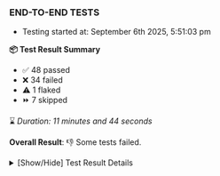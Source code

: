 ### END-TO-END TESTS

- Testing started at: September 6th 2025, 5:51:03 pm

**📦 Test Result Summary**

- ✅ 48 passed
- ❌ 34 failed
- ⚠️ 1 flaked
- ⏩ 7 skipped

⌛ _Duration: 11 minutes and 44 seconds_

**Overall Result**: 👎 Some tests failed.



<details>
    <summary>[Show/Hide] Test Result Details</summary>
    <div markdown="1">

| Test | Browser | Test Case | Tags | Result |
| :---: | :---: | :--- | :---: | :---: |
| 1 | chromium-local-provider | Verify that UI components are displayed |  | ⚠️ |
| 2 | chromium-local-provider | Transition to disconnected state and then back to connected state |  | ❌ |
| 3 | chromium-local-provider | Transition to ignored state and then back to connected state |  | ➖ |
| 4 | chromium-local-provider | Transition to not found state and then back to connected state |  | ➖ |
| 5 | chromium-local-provider | Delete Kubernetes cluster connections |  | ➖ |
| 6 | chromium-local-provider | Verify Kanvas Snapshot using data-testid |  | ❌ |
| 7 | chromium-local-provider | should edit design in Design Configurator |  | ❌ |
| 8 | chromium-local-provider | Verify Performance Analysis Details |  | ❌ |
| 9 | chromium-local-provider | Test if Left Navigation Panel is displayed |  | ❌ |
| 10 | chromium-local-provider | Verify Kanvas Details |  | ❌ |
| 11 | chromium-local-provider | Test if Notification button is displayed |  | ❌ |
| 12 | chromium-local-provider | Verify Meshery Docker Extension Details |  | ❌ |
| 13 | chromium-local-provider | Test if Profile button is displayed |  | ❌ |
| 14 | chromium-local-provider | Verify Meshery Design Embed Details |  | ❌ |
| 15 | chromium-local-provider | Logout from current user session |  | ❌ |
| 16 | chromium-local-provider | Verify Meshery Catalog Section Details |  | ❌ |
| 17 | chromium-meshery-provider | Compare test of a performance profile with load generator fortio |  | ❌ |
| 18 | chromium-local-provider | Create a Model |  | ❌ |
| 19 | chromium-local-provider | Search a Model and Export it |  | ➖ |
| 20 | chromium-local-provider | Import a Model via File Import |  | ➖ |
| 21 | chromium-local-provider | Import a Model via Url Import |  | ➖ |
| 22 | chromium-local-provider | Import a Model via CSV Import |  | ➖ |
| 23 | chromium-local-provider | displays published design card correctly |  | ❌ |
| 24 | chromium-local-provider | Verify Meshery Adapter for Istio Section |  | ❌ |
| 25 | chromium-meshery-provider | Delete a performance profile with load generator fortio |  | ❌ |
| 26 | chromium-local-provider | Common UI elements |  | ❌ |
| 27 | chromium-local-provider | displays public design card correctly |  | ❌ |
| 28 | chromium-local-provider | Add performance profile with load generator fortio |  | ❌ |
| 29 | chromium-local-provider | Aggregation Charts are displayed |  | ❌ |
| 30 | chromium-local-provider | imports design via File |  | ❌ |
| 31 | chromium-local-provider | View detailed result of a performance profile (Graph Visualiser) with load generator fortio |  | ❌ |
| 32 | chromium-local-provider | Toggle &quot;Send Anonymous Usage Statistics&quot; |  | ❌ |
| 33 | chromium-local-provider | imports design via URL |  | ❌ |
| 34 | chromium-local-provider | Edit the configuration of a performance profile with load generator fortio and service mesh None |  | ❌ |
| 35 | chromium-local-provider | Toggle &quot;Send Anonymous Performance Results&quot; |  | ❌ |
| 36 | chromium-local-provider | deletes a published design from the list |  | ❌ |
| 37 | chromium-local-provider | Compare test of a performance profile with load generator fortio |  | ❌ |
| 38 | chromium-local-provider | deploys a published design to a connected cluster |  | ❌ |
| 39 | chromium-local-provider | Delete a performance profile with load generator fortio |  | ❌ |
| 40 | chromium-local-provider | All settings tabs |  | ❌ |
| 41 | chromium-local-provider | Action buttons on adapters tab |  | ❌ |
| 42 | chromium-local-provider | Grafana elements on metrics tab |  | ❌ |

</div>
</details>


<!-- To see the full report, please visit our CI/CD pipeline with reporter. -->